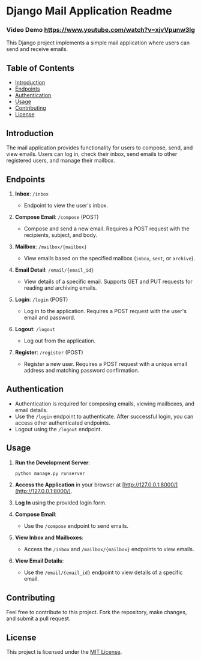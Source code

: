 # Django Mail Application Readme

### Video Demo <https://www.youtube.com/watch?v=xjvVpunw3Ig>

This Django project implements a simple mail application where users can send and receive emails.


## Table of Contents
- [Introduction](#introduction)
- [Endpoints](#endpoints)
- [Authentication](#authentication)
- [Usage](#usage)
- [Contributing](#contributing)
- [License](#license)


## Introduction
The mail application provides functionality for users to compose, send, and view emails. Users can log in, check their inbox, send emails to other registered users, and manage their mailbox.


## Endpoints
1. **Inbox**: `/inbox`
   - Endpoint to view the user's inbox.

2. **Compose Email**: `/compose` (POST)
   - Compose and send a new email. Requires a POST request with the recipients, subject, and body.

3. **Mailbox**: `/mailbox/{mailbox}`
   - View emails based on the specified mailbox (`inbox`, `sent`, or `archive`).

4. **Email Detail**: `/email/{email_id}`
   - View details of a specific email. Supports GET and PUT requests for reading and archiving emails.

5. **Login**: `/login` (POST)
   - Log in to the application. Requires a POST request with the user's email and password.

6. **Logout**: `/logout`
   - Log out from the application.

7. **Register**: `/register` (POST)
   - Register a new user. Requires a POST request with a unique email address and matching password confirmation.


## Authentication
- Authentication is required for composing emails, viewing mailboxes, and email details.
- Use the `/login` endpoint to authenticate. After successful login, you can access other authenticated endpoints.
- Logout using the `/logout` endpoint.


## Usage
1. **Run the Development Server**:
    ```bash
    python manage.py runserver
    ```
2. **Access the Application** in your browser at [http://127.0.0.1:8000/](http://127.0.0.1:8000/).

3. **Log In** using the provided login form.

4. **Compose Email**:
    - Use the `/compose` endpoint to send emails.

5. **View Inbox and Mailboxes**:
    - Access the `/inbox` and `/mailbox/{mailbox}` endpoints to view emails.

6. **View Email Details**:
    - Use the `/email/{email_id}` endpoint to view details of a specific email.


## Contributing
Feel free to contribute to this project. Fork the repository, make changes, and submit a pull request.


## License
This project is licensed under the [MIT License](LICENSE).

